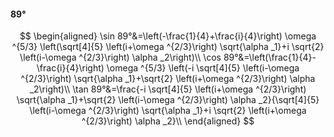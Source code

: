 #### 89°

$$
\begin{aligned}
\sin 89°&=\left(-\frac{1}{4}+\frac{i}{4}\right) \omega ^{5/3} \left(\sqrt[4]{5} \left(i+\omega ^{2/3}\right) \sqrt{\alpha _1}+i \sqrt{2} \left(i-\omega ^{2/3}\right)
\alpha _2\right)\\
\cos 89°&=\left(\frac{1}{4}-\frac{i}{4}\right) \omega ^{5/3} \left(-i \sqrt[4]{5} \left(i-\omega ^{2/3}\right) \sqrt{\alpha _1}+\sqrt{2} \left(i+\omega ^{2/3}\right)
\alpha _2\right)\\
\tan 89°&=\frac{-i \sqrt[4]{5} \left(i+\omega ^{2/3}\right) \sqrt{\alpha _1}+\sqrt{2} \left(i-\omega ^{2/3}\right) \alpha _2}{\sqrt[4]{5} \left(i-\omega ^{2/3}\right)
\sqrt{\alpha _1}+i \sqrt{2} \left(i+\omega ^{2/3}\right) \alpha _2}\\
\end{aligned}
$$


